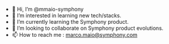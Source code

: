 - 👋 Hi, I’m @mmaio-symphony
- 👀 I’m interested in learning new tech/stacks.
- 🌱 I’m currently learning the Symphony product.
- 💞️ I’m looking to collaborate on Symphony product evolutions.
- 📫 How to reach me : marco.maio@symphony.com

<!---
mmaio-symphony/mmaio-symphony is a ✨ special ✨ repository because its `README.md` (this file) appears on your GitHub profile.
You can click the Preview link to take a look at your changes.
--->
